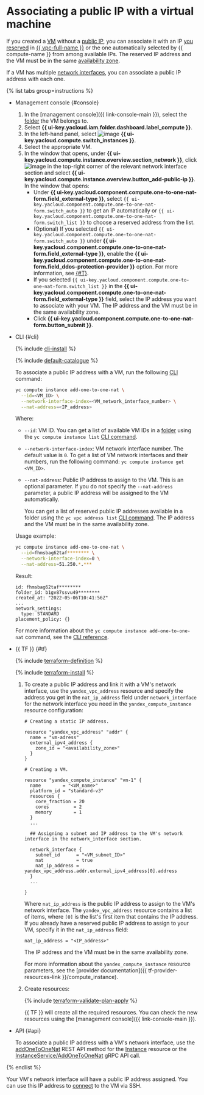 # Associating a public IP with a virtual machine

If you created a [VM](../../concepts/vm.md) without a [public IP](../../../vpc/concepts/address.md#public-addresses), you can associate it with an IP [you reserved](../../../vpc/operations/get-static-ip.md) in [{{ vpc-full-name }}](../../../vpc/) or the one automatically selected by {{ compute-name }} from among available IPs. The reserved IP address and the VM must be in the same [availability zone](../../../overview/concepts/geo-scope.md).

If a VM has multiple [network interfaces](../../concepts/network.md), you can associate a public IP address with each one.

{% list tabs group=instructions %}

- Management console {#console}

  1. In the [management console]({{ link-console-main }}), select the [folder](../../../resource-manager/concepts/resources-hierarchy.md#folder) the VM belongs to.
  1. Select **{{ ui-key.yacloud.iam.folder.dashboard.label_compute }}**.
  1. In the left-hand panel, select ![image](../../../_assets/console-icons/server.svg) **{{ ui-key.yacloud.compute.switch_instances }}**.
  1. Select the appropriate VM.
  1. In the window that opens, under **{{ ui-key.yacloud.compute.instance.overview.section_network }}**, click ![image](../../../_assets/console-icons/ellipsis.svg) in the top-right corner of the relevant network interface section and select **{{ ui-key.yacloud.compute.instance.overview.button_add-public-ip }}**. In the window that opens:
      * Under **{{ ui-key.yacloud.component.compute.one-to-one-nat-form.field_external-type }}**, select `{{ ui-key.yacloud.component.compute.one-to-one-nat-form.switch_auto }}` to get an IP automatically or `{{ ui-key.yacloud.component.compute.one-to-one-nat-form.switch_list }}` to choose a reserved address from the list.
      * (Optional) If you selected `{{ ui-key.yacloud.component.compute.one-to-one-nat-form.switch_auto }}` under **{{ ui-key.yacloud.component.compute.one-to-one-nat-form.field_external-type }}**, enable the **{{ ui-key.yacloud.component.compute.one-to-one-nat-form.field_ddos-protection-provider }}** option. For more information, see [{#T}](../../../vpc/ddos-protection/index.md).
      * If you selected `{{ ui-key.yacloud.component.compute.one-to-one-nat-form.switch_list }}` in the **{{ ui-key.yacloud.component.compute.one-to-one-nat-form.field_external-type }}** field, select the IP address you want to associate with your VM. The IP address and the VM must be in the same availability zone.
      * Click **{{ ui-key.yacloud.component.compute.one-to-one-nat-form.button_submit }}**.

- CLI {#cli}

  {% include [cli-install](../../../_includes/cli-install.md) %}

  {% include [default-catalogue](../../../_includes/default-catalogue.md) %}

  To associate a public IP address with a VM, run the following [CLI](../../../cli/) command:

  ```bash
  yc compute instance add-one-to-one-nat \
    --id=<VM_ID> \
    --network-interface-index=<VM_network_interface_number> \
    --nat-address=<IP_address>
  ```

  Where:
  * `--id`: VM ID. You can get a list of available VM IDs in a [folder](../../../resource-manager/concepts/resources-hierarchy.md#folder) using the `yc compute instance list` [CLI command](../../../cli/cli-ref/managed-services/compute/instance/list.md).
  * `--network-interface-index`: VM network interface number. The default value is `0`. To get a list of VM network interfaces and their numbers, run the following command: `yc compute instance get <VM_ID>`.
  * `--nat-address`: Public IP address to assign to the VM. This is an optional parameter. If you do not specify the `--nat-address` parameter, a public IP address will be assigned to the VM automatically.

    You can get a list of reserved public IP addresses available in a folder using the `yc vpc address list` [CLI command](../../../cli/cli-ref/managed-services/vpc/address/list.md). The IP address and the VM must be in the same availability zone.

  Usage example:

  ```bash
  yc compute instance add-one-to-one-nat \
    --id=fhmsbag62taf******** \
    --network-interface-index=0 \
    --nat-address=51.250.*.***
  ```

  Result:

  ```text
  id: fhmsbag62taf********
  folder_id: b1gv87ssvu49********
  created_at: "2022-05-06T10:41:56Z"
  ...
  network_settings:
    type: STANDARD
  placement_policy: {}
  ```

  For more information about the `yc compute instance add-one-to-one-nat` command, see the [CLI reference](../../../cli/cli-ref/managed-services/compute/instance/add-one-to-one-nat.md).

- {{ TF }} {#tf}

  {% include [terraform-definition](../../../_tutorials/_tutorials_includes/terraform-definition.md) %}

  {% include [terraform-install](../../../_includes/terraform-install.md) %}

  1. To create a public IP address and link it with a VM's network interface, use the `yandex_vpc_address` resource and specify the address you get in the `nat_ip_address` field under `network_interface` for the network interface you need in the `yandex_compute_instance` resource configuration:

     ```hcl
     # Creating a static IP address.

     resource "yandex_vpc_address" "addr" {
       name = "vm-adress"
       external_ipv4_address {
         zone_id = "<availability_zone>"
       }
     }

     # Creating a VM.

     resource "yandex_compute_instance" "vm-1" {
       name        = "<VM_name>"
       platform_id = "standard-v3"
       resources {
         core_fraction = 20
         cores         = 2
         memory        = 1
       }
       ...

       ## Assigning a subnet and IP address to the VM's network interface in the network_interface section.

       network_interface {
         subnet_id      = "<VM_subnet_ID>"
         nat            = true
         nat_ip_address = yandex_vpc_address.addr.external_ipv4_address[0].address
       }
       ...

     }
     ```

     Where `nat_ip_address` is the public IP address to assign to the VM's network interface. The `yandex_vpc_address` resource contains a list of items, where `[0]` is the list's first item that contains the IP address. If you already have a reserved public IP address to assign to your VM, specify it in the `nat_ip_address` field:

     ```hcl
     nat_ip_address = "<IP_address>"
     ```

     The IP address and the VM must be in the same availability zone.

     For more information about the `yandex_compute_instance` resource parameters, see the [provider documentation]({{ tf-provider-resources-link }}/compute_instance).
  1. Create resources:

     {% include [terraform-validate-plan-apply](../../../_tutorials/_tutorials_includes/terraform-validate-plan-apply.md) %}

     {{ TF }} will create all the required resources. You can check the new resources using the [management console]({{ link-console-main }}).

- API {#api}

  To associate a public IP address with a VM's network interface, use the [addOneToOneNat](../../api-ref/Instance/addOneToOneNat.md) REST API method for the [Instance](../../api-ref/Instance/index.md) resource or the [InstanceService/AddOneToOneNat](../../api-ref/grpc/Instance/addOneToOneNat.md) gRPC API call.

{% endlist %}

Your VM's network interface will have а public IP address assigned. You can use this IP address to [connect](../vm-connect/ssh.md#vm-connect) to the VM via SSH.